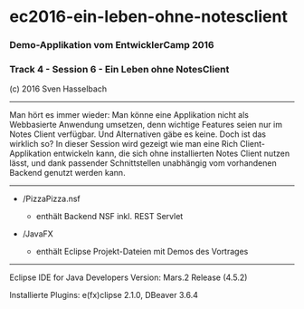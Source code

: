 # ec2016-ein-leben-ohne-notesclient

### Demo-Applikation vom EntwicklerCamp 2016
### Track 4 - Session 6 - Ein Leben ohne NotesClient
(c) 2016 Sven Hasselbach

---
Man hört es immer wieder: Man könne eine Applikation nicht als Webbasierte Anwendung umsetzen, denn wichtige Features seien nur im Notes Client verfügbar. Und Alternativen gäbe es keine.
Doch ist das wirklich so? In dieser Session wird gezeigt wie man eine Rich Client-Applikation entwickeln kann, die sich ohne installierten Notes Client nutzen lässt, und dank passender Schnittstellen unabhängig vom vorhandenen Backend genutzt werden kann.


---
* /PizzaPizza.nsf
	- enthält Backend NSF inkl. REST Servlet

* /JavaFX
	- enthält Eclipse Projekt-Dateien mit Demos des Vortrages

---
Eclipse IDE for Java Developers
Version: Mars.2 Release (4.5.2)

Installierte Plugins: e(fx)clipse 2.1.0, DBeaver 3.6.4
